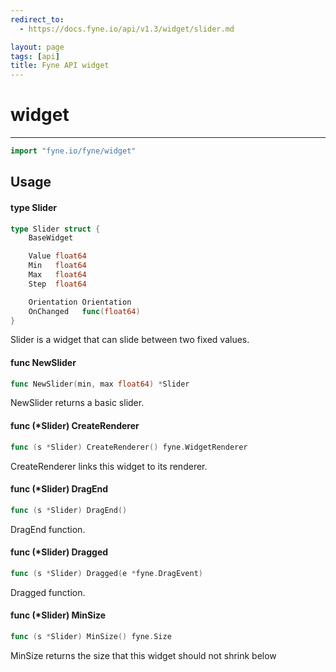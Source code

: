 ```yaml
---
redirect_to:
  - https://docs.fyne.io/api/v1.3/widget/slider.md

layout: page
tags: [api]
title: Fyne API widget
---
```



# widget
---
```go
import "fyne.io/fyne/widget"
```

## Usage

#### type Slider

```go
type Slider struct {
	BaseWidget

	Value float64
	Min   float64
	Max   float64
	Step  float64

	Orientation Orientation
	OnChanged   func(float64)
}
```

Slider is a widget that can slide between two fixed values.

#### func  NewSlider

```go
func NewSlider(min, max float64) *Slider
```
NewSlider returns a basic slider.

#### func (*Slider) CreateRenderer

```go
func (s *Slider) CreateRenderer() fyne.WidgetRenderer
```
CreateRenderer links this widget to its renderer.

#### func (*Slider) DragEnd

```go
func (s *Slider) DragEnd()
```
DragEnd function.

#### func (*Slider) Dragged

```go
func (s *Slider) Dragged(e *fyne.DragEvent)
```
Dragged function.

#### func (*Slider) MinSize

```go
func (s *Slider) MinSize() fyne.Size
```
MinSize returns the size that this widget should not shrink below
